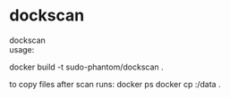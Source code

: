 # dockscan
dockscan  
usage:

docker build -t sudo-phantom/dockscan .

to copy files after scan runs:
docker ps
docker cp <container-id>:/data .
